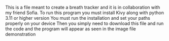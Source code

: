 This is a file meant to create a breath tracker and it is in collaboration with my friend Sofia. 
To run this program you must install Kivy along with python 3.11 or higher version 
You must run the installation and set your paths properly on your device 
Then you simply need to download this file and run the code and the program will appear as seen in the image file demonstration
